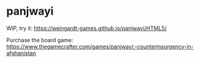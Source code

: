 # panjwayi

WIP, try it:
https://weingardt-games.github.io/panjwayi/HTML5/

Purchase the board game:
https://www.thegamecrafter.com/games/panjwayi:-counterinsurgency-in-afghanistan
